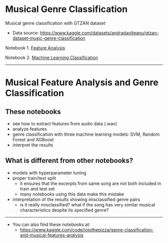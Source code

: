 # Musical Genre Classification
Musical genre classification with GTZAN dataset
- Data source: https://www.kaggle.com/datasets/andradaolteanu/gtzan-dataset-music-genre-classification

Notebook 1. [Feature Analysis](https://github.com/jo-cho/genre_classification/blob/main/feature_analysis.ipynb)

Notebook 2. [Machine Learning Classification](https://github.com/jo-cho/genre_classification/blob/main/ml_classification.ipynb)

---

# Musical Feature Analysis and Genre Classification
## These notebooks
- see how to extract features from audio data (.wav)
- analyze features
- genre classification with three machine learning models: SVM, Random Forest and XGBoost
- interpret the results

## What is different from other notebooks?

- models with hyperparameter tuning
- proper train/test split
  - it ensures that the excerpts from same song are not both included in train and test set
  - many notebooks using this data make this mistake
- interpretation of the results showing misclassified genre pairs
  - is it really misclassified? what if the song has very similar musical characteristics despite its specified genre?

---

- You can also find these notebooks at:
  - https://www.kaggle.com/code/jojothepizza/genre-classification-and-musical-features-analysis


